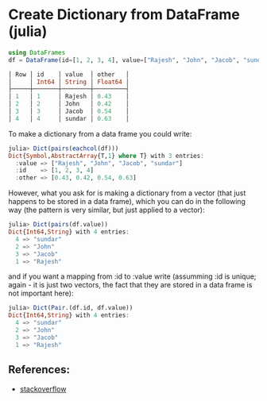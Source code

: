 # Create Dictionary from DataFrame (julia)

```julia
using DataFrames
df = DataFrame(id=[1, 2, 3, 4], value=["Rajesh", "John", "Jacob", "sundar"], other=[0.43, 0.42,0.54, 0.63])

│ Row │ id    │ value  │ other   │
│     │ Int64 │ String │ Float64 │
├─────┼───────┼────────┼─────────┤
│ 1   │ 1     │ Rajesh │ 0.43    │
│ 2   │ 2     │ John   │ 0.42    │
│ 3   │ 3     │ Jacob  │ 0.54    │
│ 4   │ 4     │ sundar │ 0.63    │
```

To make a dictionary from a data frame you could write:
```julia
julia> Dict(pairs(eachcol(df)))
Dict{Symbol,AbstractArray{T,1} where T} with 3 entries:
  :value => ["Rajesh", "John", "Jacob", "sundar"]
  :id    => [1, 2, 3, 4]
  :other => [0.43, 0.42, 0.54, 0.63]
```

However, what you ask for is making a dictionary from a vector (that just happens to be stored in a data frame), which you can do in the following way (the pattern is very similar, but just applied to a vector):
```julia
julia> Dict(pairs(df.value))
Dict{Int64,String} with 4 entries:
  4 => "sundar"
  2 => "John"
  3 => "Jacob"
  1 => "Rajesh"
```
and if you want a mapping from :id to :value write (assumming :id is unique; again - it is just two vectors, the fact that they are stored in a data frame is not important here):
```julia
julia> Dict(Pair.(df.id, df.value))
Dict{Int64,String} with 4 entries:
  4 => "sundar"
  2 => "John"
  3 => "Jacob"
  1 => "Rajesh"
```

## References:
- [stackoverflow](https://stackoverflow.com/questions/63752067/how-to-create-dictionary-from-julia-dataframe)
